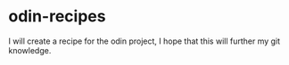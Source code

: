 # odin-recipes
I will create a recipe for the odin project, I hope that this will further my git knowledge.
